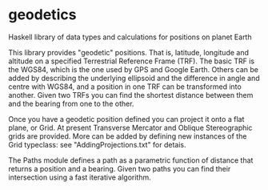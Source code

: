 geodetics
=========

Haskell library of data types and calculations for positions on planet Earth

This library provides "geodetic" positions. That is, latitude, longitude and altitude on a 
specified Terrestrial Reference Frame (TRF). The basic TRF is the WGS84, which is the
one used by GPS and Google Earth. Others can be added by describing the underlying ellipsoid
and the difference in angle and centre with WGS84, and a position in one TRF can be
transformed into another. Given two TRFs you can find the shortest distance between them
and the bearing from one to the other.

Once you have a geodetic position defined you can project it onto a flat plane, or Grid.
At present Transverse Mercator and Oblique Stereographic grids are provided. More can be
added by defining new instances of the Grid typeclass: see "AddingProjections.txt" for
detais.

The Paths module defines a path as a parametric function of distance that returns a
position and a bearing. Given two paths you can find their intersection using a fast
iterative algorithm.

